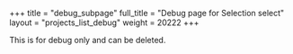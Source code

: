 +++
title = "debug_subpage"
full_title = "Debug page for Selection select"
layout = "projects_list_debug"
weight = 20222
+++

This is for debug only and can be deleted.